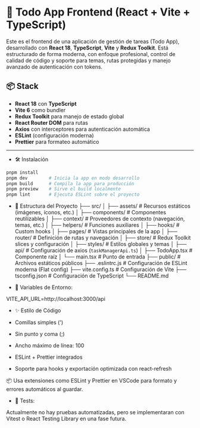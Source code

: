# 🎯 Todo App Frontend (React + Vite + TypeScript)

Este es el frontend de una aplicación de gestión de tareas (Todo App), desarrollado con **React 18**, **TypeScript**, **Vite** y **Redux Toolkit**. Está estructurado de forma moderna, con enfoque profesional, control de calidad de código y soporte para temas, rutas protegidas y manejo avanzado de autenticación con tokens.

## 📦 Stack

- **React 18** con **TypeScript**
- **Vite 6** como bundler
- **Redux Toolkit** para manejo de estado global
- **React Router DOM** para rutas
- **Axios** con interceptores para autenticación automática
- **ESLint** (configuración moderna)
- **Prettier** para formateo automático

---

- 🛠 Instalación

```bash
pnpm install
pnpm dev        # Inicia la app en modo desarrollo
pnpm build      # Compila la app para producción
pnpm preview    # Sirve el build localmente
pnpm lint       # Ejecuta ESLint sobre el proyecto
```

- 📁 Estructura del Proyecto
├── src/
│   ├── assets/             # Recursos estáticos (imágenes, íconos, etc.)
│   ├── components/         # Componentes reutilizables
│   ├── context/            # Proveedores de contexto (navegación, temas, etc.)
│   ├── helpers/            # Funciones auxiliares
│   ├── hooks/              # Custom hooks
│   ├── pages/              # Vistas principales de la app
│   ├── router/             # Definición de rutas y navegación
│   ├── store/              # Redux Toolkit slices y configuración
│   ├── styles/             # Estilos globales y temas
│   ├── api/                # Configuración de axios (`taskManagerApi.ts`)
│   ├── TodoApp.tsx         # Componente raíz
│   └── main.tsx            # Punto de entrada
├── public/                 # Archivos estáticos públicos
├── .eslintrc.js            # Configuración de ESLint moderna (Flat config)
├── vite.config.ts          # Configuración de Vite
├── tsconfig.json          # Configuración de TypeScript
└── README.md

- 🔐 Variables de Entorno:

VITE_API_URL=http://localhost:3000/api

- ✨ Estilo de Código

* Comillas simples (')

* Sin punto y coma (;)

* Ancho máximo de línea: 100

* ESLint + Prettier integrados

* Soporte para hooks y exportación optimizada con react-refresh

📦 Usa extensiones como ESLint y Prettier en VSCode para formato y errores automáticos al guardar.

- 🧪 Tests:

Actualmente no hay pruebas automatizadas, pero se implementaran con Vitest o React Testing Library en una fase futura.